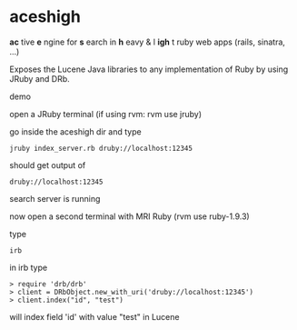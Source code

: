 aceshigh
========

**ac** tive **e** ngine for **s** earch in **h** eavy &amp; l **igh** t ruby web apps (rails, sinatra, ...)

Exposes the Lucene Java libraries to any implementation of Ruby by using JRuby and DRb.


demo

open a JRuby terminal (if using rvm: rvm use jruby)

go inside the aceshigh dir and type

```
jruby index_server.rb druby://localhost:12345 
```

should get output of

```
druby://localhost:12345
```

search server is running

now open a second terminal with MRI Ruby (rvm use ruby-1.9.3)

type

```
irb
```

in irb type

```
> require 'drb/drb'
> client = DRbObject.new_with_uri('druby://localhost:12345')
> client.index("id", "test")
```

will index field 'id' with value "test" in Lucene
